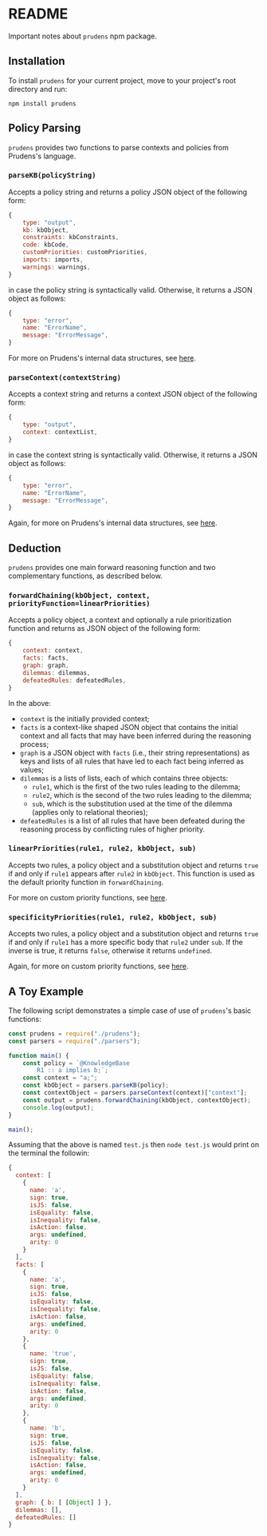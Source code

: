 # README
Important notes about `prudens` npm package.

## Installation
To install `prudens` for your current project, move to your project's root directory and run:
```
npm install prudens
```

## Policy Parsing
`prudens` provides two functions to parse contexts and policies from Prudens's language.

### `parseKB(policyString)`
Accepts a policy string and returns a policy JSON object of the following form:
```javascript
{
    type: "output",
    kb: kbObject,
    constraints: kbConstraints,
    code: kbCode,
    customPriorities: customPriorities,
    imports: imports,
    warnings: warnings,
}
```
in case the policy string is syntactically valid. Otherwise, it returns a JSON object as follows:
```javascript
{
    type: "error",
    name: "ErrorName",
    message: "ErrorMessage",
}
```
For more on Prudens's internal data structures, see [here](https://github.com/VMarkos/prudens-js#data-structure).

### `parseContext(contextString)`
Accepts a context string and returns a context JSON object of the following form:
```javascript
{
    type: "output",
    context: contextList,
}
```
in case the context string is syntactically valid. Otherwise, it returns a JSON object as follows:
```javascript
{
    type: "error",
    name: "ErrorName",
    message: "ErrorMessage",
}
```
Again, for more on Prudens's internal data structures, see [here](https://github.com/VMarkos/prudens-js#data-structure).

## Deduction
`prudens` provides one main forward reasoning function and two complementary functions, as described below.

### `forwardChaining(kbObject, context, priorityFunction=linearPriorities)`
Accepts a policy object, a context and optionally a rule prioritization function and returns as JSON object of 
the following form:
```javascript
{
    context: context,
    facts: facts,
    graph: graph,
    dilemmas: dilemmas,
    defeatedRules: defeatedRules,
}
```
In the above:
* `context` is the initially provided context;
* `facts` is a context-like shaped JSON object that contains the initial context and all facts that may have been inferred during the reasoning process;
* `graph` is a JSON object with `facts` (i.e., their string representations) as keys and lists of all rules that have led to each fact being inferred as values;
* `dilemmas` is a lists of lists, each of which contains three objects:
    - `rule1`, which is the first of the two rules leading to the dilemma;
    - `rule2`, which is the second of the two rules leading to the dilemma;
    - `sub`, which is the substitution used at the time of the dilemma (applies only to relational theories);
* `defeatedRules` is a list of all rules that have been defeated during the reasoning process by conflicting rules of higher priority.

### `linearPriorities(rule1, rule2, kbObject, sub)`
Accepts two rules, a policy object and a substitution object and returns `true` if and only if `rule1` appears after `rule2` in `kbObject`. This function is used as the default priority function in `forwardChaining`.

For more on custom priority functions, see [here](https://github.com/VMarkos/prudens-js/releases/tag/v0.8.3).

### `specificityPriorities(rule1, rule2, kbObject, sub)`
Accepts two rules, a policy object and a substitution object and returns `true` if and only if `rule1` has a more specific body that `rule2` under `sub`. If the inverse is true, it returns `false`, otherwise it returns `undefined`.

Again, for more on custom priority functions, see [here](https://github.com/VMarkos/prudens-js/releases/tag/v0.8.3).

## A Toy Example
The following script demonstrates a simple case of use of `prudens`'s basic functions:
```javascript
const prudens = require("./prudens");
const parsers = require("./parsers");

function main() {
    const policy = `@KnowledgeBase
        R1 :: a implies b;`;
    const context = "a;";
    const kbObject = parsers.parseKB(policy);
    const contextObject = parsers.parseContext(context)["context"];
    const output = prudens.forwardChaining(kbObject, contextObject);
    console.log(output);
}

main();
```

Assuming that the above is named `test.js` then `node test.js` would print on the terminal the followin:

```javascript
{
  context: [
    {
      name: 'a',
      sign: true,
      isJS: false,
      isEquality: false,
      isInequality: false,
      isAction: false,
      args: undefined,
      arity: 0
    }
  ],
  facts: [
    {
      name: 'a',
      sign: true,
      isJS: false,
      isEquality: false,
      isInequality: false,
      isAction: false,
      args: undefined,
      arity: 0
    },
    {
      name: 'true',
      sign: true,
      isJS: false,
      isEquality: false,
      isInequality: false,
      isAction: false,
      args: undefined,
      arity: 0
    },
    {
      name: 'b',
      sign: true,
      isJS: false,
      isEquality: false,
      isInequality: false,
      isAction: false,
      args: undefined,
      arity: 0
    }
  ],
  graph: { b: [ [Object] ] },
  dilemmas: [],
  defeatedRules: []
}
```
